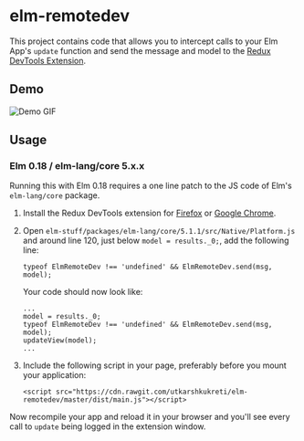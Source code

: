 # elm-remotedev

This project contains code that allows you to intercept calls to your Elm App's
`update` function and send the message and model to the
[Redux DevTools Extension][redux-devtools-extension].

## Demo

![Demo GIF](https://cdn.rawgit.com/utkarshkukreti/83520da614940ef26b68e4f456b563c3/raw/d9130e1a09181dea9c655d107c3ff55aacb1b1a7/a.gif)

## Usage

### Elm 0.18 / elm-lang/core 5.x.x

Running this with Elm 0.18 requires a one line patch to the JS code of Elm's
`elm-lang/core` package.

1.  Install the Redux DevTools extension for [Firefox][firefox-extension] or
    [Google Chrome][google-chrome-extension].

2.  Open `elm-stuff/packages/elm-lang/core/5.1.1/src/Native/Platform.js` and
    around line 120, just below `model = results._0;`, add the following line:

    ```
    typeof ElmRemoteDev !== 'undefined' && ElmRemoteDev.send(msg, model);
    ```

    Your code should now look like:

    ```
    ...
    model = results._0;
    typeof ElmRemoteDev !== 'undefined' && ElmRemoteDev.send(msg, model);
    updateView(model);
    ...
    ```

3.  Include the following script in your page, preferably before you mount your
    application:

    ```
    <script src="https://cdn.rawgit.com/utkarshkukreti/elm-remotedev/master/dist/main.js"></script>
    ```

Now recompile your app and reload it in your browser and you'll see every call
to `update` being logged in the extension window.

[redux-devtools-extension]: https://github.com/zalmoxisus/redux-devtools-extension
[firefox-extension]: https://addons.mozilla.org/en-US/firefox/addon/remotedev/
[google-chrome-extension]: https://chrome.google.com/webstore/detail/redux-devtools/lmhkpmbekcpmknklioeibfkpmmfibljd
